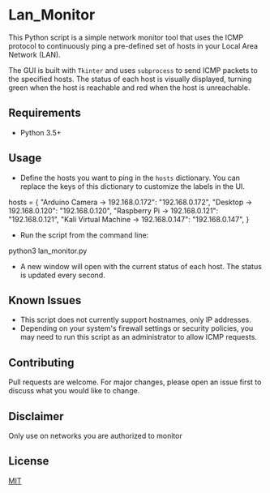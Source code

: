 # Lan_Monitor


This Python script is a simple network monitor tool that uses the ICMP protocol to continuously ping a pre-defined set of hosts in your Local Area Network (LAN). 

The GUI is built with `Tkinter` and uses `subprocess` to send ICMP packets to the specified hosts. The status of each host is visually displayed, turning green when the host is reachable and red when the host is unreachable.

## Requirements

- Python 3.5+ 

## Usage

- Define the hosts you want to ping in the `hosts` dictionary. You can replace the keys of this dictionary to customize the labels in the UI.


hosts = {
    "Arduino Camera -> 192.168.0.172": "192.168.0.172",
    "Desktop -> 192.168.0.120": "192.168.0.120",
    "Raspberry Pi -> 192.168.0.121": "192.168.0.121",
    "Kali Virtual Machine -> 192.168.0.147": "192.168.0.147",
}


- Run the script from the command line:


python3 lan_monitor.py


- A new window will open with the current status of each host. The status is updated every second.

## Known Issues

- This script does not currently support hostnames, only IP addresses. 
- Depending on your system's firewall settings or security policies, you may need to run this script as an administrator to allow ICMP requests. 

## Contributing

Pull requests are welcome. For major changes, please open an issue first to discuss what you would like to change.

## Disclaimer

Only use on networks you are authorized to monitor

## License
[MIT](https://choosealicense.com/licenses/mit/)
